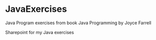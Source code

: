 # JavaExercises
Java Program exercises from book Java Programming by Joyce Farrell

Sharepoint for my Java exercises
